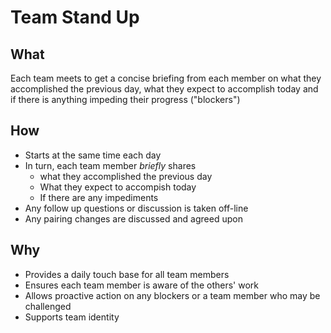 # Team Stand Up


## What

Each team meets to get a concise briefing from each member on what they accomplished the previous day, what they expect to accomplish today and if there is anything impeding their progress ("blockers")

## How

- Starts at the same time each day
- In turn, each team member _briefly_ shares
  - what they accomplished the previous day
  - What they expect to accompish today
  - If there are any impediments
- Any follow up questions or discussion is taken off-line
- Any pairing changes are discussed and agreed upon


## Why

- Provides a daily touch base for all team members
- Ensures each team member is aware of the others' work
- Allows proactive action on any blockers or a team member who may be challenged
- Supports team identity
